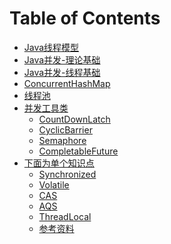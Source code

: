 # Table of Contents



+ [Java线程模型](Java线程模型.md)
+ [Java并发-理论基础](理论基础.md)
+ [Java并发-线程基础](线程基础.md)
+ [ConcurrentHashMap](ConcurrentHashMap.md)
+ [线程池](线程池.md)
+ [并发工具类]()
    + [CountDownLatch](CountDownLatch.md)
    + [CyclicBarrier](CyclicBarrier.md)
    + [Semaphore](Semaphore.md)
    + [CompletableFuture](CompletableFuture.md)
+ [下面为单个知识点]()
    + [Synchronized](Synchronized.md)
    + [Volatile](Volatile.md)
    + [CAS](CAS.md)
    + [AQS](AQS.md) 
    + [ThreadLocal](ThreadLocal.md) 
    + [参考资料](由浅入深Java并发.pdf) 
    
